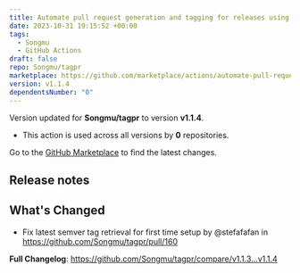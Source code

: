 ```yaml
---
title: Automate pull request generation and tagging for releases using tagpr
date: 2023-10-31 19:15:52 +00:00
tags:
  - Songmu
  - GitHub Actions
draft: false
repo: Songmu/tagpr
marketplace: https://github.com/marketplace/actions/automate-pull-request-generation-and-tagging-for-releases-using-tagpr
version: v1.1.4
dependentsNumber: "0"
---
```



Version updated for **Songmu/tagpr** to version **v1.1.4**.
- This action is used across all versions by **0** repositories.

Go to the [GitHub Marketplace](https://github.com/marketplace/actions/automate-pull-request-generation-and-tagging-for-releases-using-tagpr) to find the latest changes.

## Release notes

<!-- Release notes generated using configuration in .github/release.yml at 52a0b9cf688bf47831323a1ad45bab32c3c59c92 -->

## What's Changed
* Fix latest semver tag retrieval for first time setup by @stefafafan in https://github.com/Songmu/tagpr/pull/160


**Full Changelog**: https://github.com/Songmu/tagpr/compare/v1.1.3...v1.1.4
